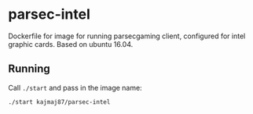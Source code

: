 # parsec-intel
Dockerfile for image for running parsecgaming client, configured for intel graphic cards. Based on ubuntu 16.04.

## Running
Call `./start` and pass in the image name:

```bash
./start kajmaj87/parsec-intel
```
